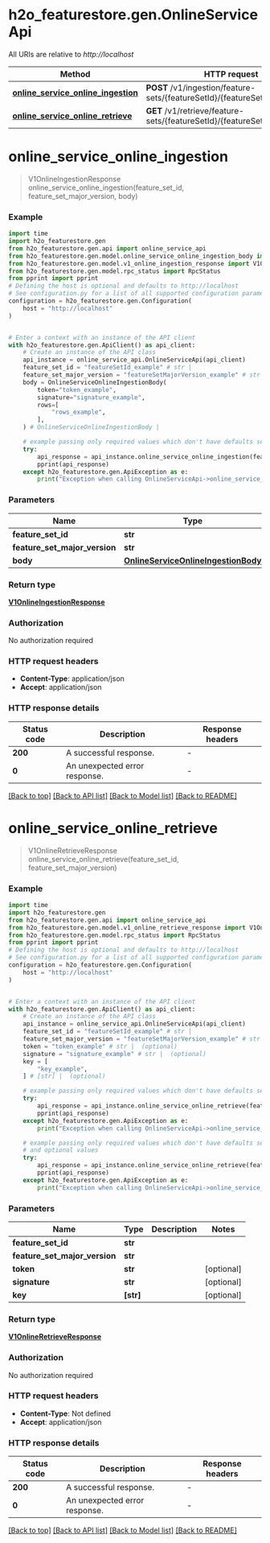 # h2o_featurestore.gen.OnlineServiceApi

All URIs are relative to *http://localhost*

Method | HTTP request | Description
------------- | ------------- | -------------
[**online_service_online_ingestion**](OnlineServiceApi.md#online_service_online_ingestion) | **POST** /v1/ingestion/feature-sets/{featureSetId}/{featureSetMajorVersion} | 
[**online_service_online_retrieve**](OnlineServiceApi.md#online_service_online_retrieve) | **GET** /v1/retrieve/feature-sets/{featureSetId}/{featureSetMajorVersion} | 


# **online_service_online_ingestion**
> V1OnlineIngestionResponse online_service_online_ingestion(feature_set_id, feature_set_major_version, body)



### Example


```python
import time
import h2o_featurestore.gen
from h2o_featurestore.gen.api import online_service_api
from h2o_featurestore.gen.model.online_service_online_ingestion_body import OnlineServiceOnlineIngestionBody
from h2o_featurestore.gen.model.v1_online_ingestion_response import V1OnlineIngestionResponse
from h2o_featurestore.gen.model.rpc_status import RpcStatus
from pprint import pprint
# Defining the host is optional and defaults to http://localhost
# See configuration.py for a list of all supported configuration parameters.
configuration = h2o_featurestore.gen.Configuration(
    host = "http://localhost"
)


# Enter a context with an instance of the API client
with h2o_featurestore.gen.ApiClient() as api_client:
    # Create an instance of the API class
    api_instance = online_service_api.OnlineServiceApi(api_client)
    feature_set_id = "featureSetId_example" # str | 
    feature_set_major_version = "featureSetMajorVersion_example" # str | 
    body = OnlineServiceOnlineIngestionBody(
        token="token_example",
        signature="signature_example",
        rows=[
            "rows_example",
        ],
    ) # OnlineServiceOnlineIngestionBody | 

    # example passing only required values which don't have defaults set
    try:
        api_response = api_instance.online_service_online_ingestion(feature_set_id, feature_set_major_version, body)
        pprint(api_response)
    except h2o_featurestore.gen.ApiException as e:
        print("Exception when calling OnlineServiceApi->online_service_online_ingestion: %s\n" % e)
```


### Parameters

Name | Type | Description  | Notes
------------- | ------------- | ------------- | -------------
 **feature_set_id** | **str**|  |
 **feature_set_major_version** | **str**|  |
 **body** | [**OnlineServiceOnlineIngestionBody**](OnlineServiceOnlineIngestionBody.md)|  |

### Return type

[**V1OnlineIngestionResponse**](V1OnlineIngestionResponse.md)

### Authorization

No authorization required

### HTTP request headers

 - **Content-Type**: application/json
 - **Accept**: application/json


### HTTP response details

| Status code | Description | Response headers |
|-------------|-------------|------------------|
**200** | A successful response. |  -  |
**0** | An unexpected error response. |  -  |

[[Back to top]](#) [[Back to API list]](../README.md#documentation-for-api-endpoints) [[Back to Model list]](../README.md#documentation-for-models) [[Back to README]](../README.md)

# **online_service_online_retrieve**
> V1OnlineRetrieveResponse online_service_online_retrieve(feature_set_id, feature_set_major_version)



### Example


```python
import time
import h2o_featurestore.gen
from h2o_featurestore.gen.api import online_service_api
from h2o_featurestore.gen.model.v1_online_retrieve_response import V1OnlineRetrieveResponse
from h2o_featurestore.gen.model.rpc_status import RpcStatus
from pprint import pprint
# Defining the host is optional and defaults to http://localhost
# See configuration.py for a list of all supported configuration parameters.
configuration = h2o_featurestore.gen.Configuration(
    host = "http://localhost"
)


# Enter a context with an instance of the API client
with h2o_featurestore.gen.ApiClient() as api_client:
    # Create an instance of the API class
    api_instance = online_service_api.OnlineServiceApi(api_client)
    feature_set_id = "featureSetId_example" # str | 
    feature_set_major_version = "featureSetMajorVersion_example" # str | 
    token = "token_example" # str |  (optional)
    signature = "signature_example" # str |  (optional)
    key = [
        "key_example",
    ] # [str] |  (optional)

    # example passing only required values which don't have defaults set
    try:
        api_response = api_instance.online_service_online_retrieve(feature_set_id, feature_set_major_version)
        pprint(api_response)
    except h2o_featurestore.gen.ApiException as e:
        print("Exception when calling OnlineServiceApi->online_service_online_retrieve: %s\n" % e)

    # example passing only required values which don't have defaults set
    # and optional values
    try:
        api_response = api_instance.online_service_online_retrieve(feature_set_id, feature_set_major_version, token=token, signature=signature, key=key)
        pprint(api_response)
    except h2o_featurestore.gen.ApiException as e:
        print("Exception when calling OnlineServiceApi->online_service_online_retrieve: %s\n" % e)
```


### Parameters

Name | Type | Description  | Notes
------------- | ------------- | ------------- | -------------
 **feature_set_id** | **str**|  |
 **feature_set_major_version** | **str**|  |
 **token** | **str**|  | [optional]
 **signature** | **str**|  | [optional]
 **key** | **[str]**|  | [optional]

### Return type

[**V1OnlineRetrieveResponse**](V1OnlineRetrieveResponse.md)

### Authorization

No authorization required

### HTTP request headers

 - **Content-Type**: Not defined
 - **Accept**: application/json


### HTTP response details

| Status code | Description | Response headers |
|-------------|-------------|------------------|
**200** | A successful response. |  -  |
**0** | An unexpected error response. |  -  |

[[Back to top]](#) [[Back to API list]](../README.md#documentation-for-api-endpoints) [[Back to Model list]](../README.md#documentation-for-models) [[Back to README]](../README.md)

